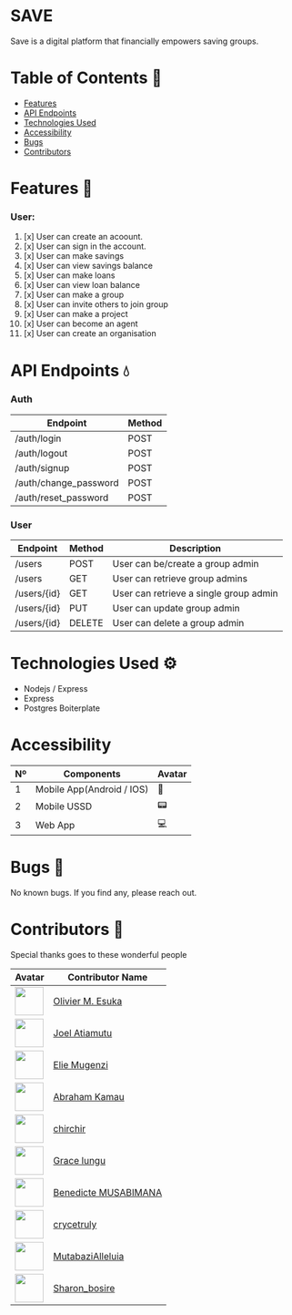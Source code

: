# SAVE

Save is a digital platform that financially empowers saving groups.

# Table of Contents 📑

- [Features](#features-rocket)
- [API Endpoints](#api-endpoints-droplet)
- [Technologies Used](#technologies-used-gear)
- [Accessibility](#accessibility)
- [Bugs](#bugs-bug)
- [Contributors](#contributors-two_men_holding_hands)

# Features :rocket:

### User:

1. [x] User can create an acoount.
2. [x] User can sign in the account.
3. [x] User can make savings
4. [x] User can view savings balance
5. [x] User can make loans
6. [x] User can view loan balance
7. [x] User can make a group
8. [x] User can invite others to join group
9. [x] User can make a project
10. [x] User can become an agent
11. [x] User can create an organisation

# API Endpoints :droplet:

### Auth

| Endpoint              | Method |
| --------------------- | ------ |
| /auth/login           | POST   |
| /auth/logout          | POST   |
| /auth/signup          | POST   |
| /auth/change_password | POST   |
| /auth/reset_password  | POST   |

<!--
| /auth/signup/send_short_code | POST   |
| /auth/reset_password/token   | POST   |
| /auth/ssa/reset_password     | POST   |
| /auth/sa/reset_password      | POST   |
| /auth/refresh_token          | POST   |
-->

### User

| Endpoint    | Method | Description                            |
| ----------- | ------ | -------------------------------------- |
| /users      | POST   | User can be/create a group admin       |
| /users      | GET    | User can retrieve group admins         |
| /users/{id} | GET    | User can retrieve a single group admin |
| /users/{id} | PUT    | User can update group admin            |
| /users/{id} | DELETE | User can delete a group admin          |

# Technologies Used :gear:

- Nodejs / Express
- Express
- Postgres Boiterplate

# Accessibility

| Nº  | Components                | Avatar |
| --- | ------------------------- | ------ |
| 1   | Mobile App(Android / IOS) | 📱     |
| 2   | Mobile USSD               | 📟     |
| 3   | Web App                   | 💻     |

# Bugs :bug:

No known bugs. If you find any, please reach out.

# Contributors :two_men_holding_hands:

Special thanks goes to these wonderful people

| Avatar                                                                                                         | Contributor Name                                        |
| -------------------------------------------------------------------------------------------------------------- | ------------------------------------------------------- |
| <img src="https://gitlab.com/uploads/-/system/user/avatar/4040261/avatar.png?width=400" width="50px">          | [Olivier M. Esuka](https://gitlab.com/oesukam)          |
| <img src="https://gitlab.com/uploads/-/system/user/avatar/4968818/avatar.png?width=400" width="50px">          | [Joel Atiamutu](https://gitlab.com/joelatiam)           |
| <img src="https://gitlab.com/uploads/-/system/user/avatar/3209692/avatar.png?width=400" width="50px">          | [Elie Mugenzi](https://gitlab.com/eliemugenzi)          |
| <img src="https://secure.gravatar.com/avatar/a1abe9acceae536a76bc797bc974bf9f?s=800&d=identicon" width="50px"> | [Abraham Kamau](https://gitlab.com/a-braham)            |
| <img src="https://secure.gravatar.com/avatar/cf7594dc4e007e6163b450db38ce871b?s=800&d=identicon" width="50px"> | [chirchir](https://gitlab.com/Kibetchirchir)            |
| <img src="https://gitlab.com/uploads/-/system/user/avatar/4968817/avatar.png?width=400" width="50px">          | [Grace lungu](https://gitlab.com/gracelungu)            |
| <img src="https://gitlab.com/uploads/-/system/user/avatar/3351434/avatar.png?width=400" width="50px">          | [Benedicte MUSABIMANA](https://gitlab.com/BeneMusa)     |
| <img src="https://gitlab.com/uploads/-/system/user/avatar/3559509/avatar.png?width=400" width="50px">          | [crycetruly](https://gitlab.com/crycetruly)             |
| <img src="https://secure.gravatar.com/avatar/1933b67d72df8d90de80b52bdcd545c6?s=800&d=identicon" width="50px"> | [MutabaziAlleluia](https://gitlab.com/mutabazialleluia) |
| <img src="https://secure.gravatar.com/avatar/353a2aa4928797cf0bd10c20cd03cd29?s=800&d=identicon" width="50px"> | [Sharon_bosire](https://gitlab.com/sharonbosire4)       |
